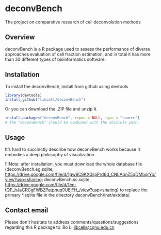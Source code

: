 # deconvBench
The project on comparstive research of cell deconvolution methods 

## Overview

deconvBench is a R package used to assess the performance of diverse approaches evaluation of cell fraction estimation, and in total it has more than 30 different types of bioinformatics software.

## Installation

To install the deconvBench, install from github using devtools

``` r
library(devtools)
install_github("libcell/deconvBench")
```

Or you can download the .ZIP file and unzip it.
 
``` r
install.packages("deconvBench", repos = NULL, type = "source")
# The "deconvBench" should be combined with the absolute path.
```

## Usage

It’s hard to succinctly describe how deconvBench works because it embodies a 
deep philosophy of visualization. 

!!!Note: after installation, you must download the whole database file (deconvBench.eg.sqlite, https://drive.google.com/file/d/1gw9C9KX0spPrd6d_CNLAqnZ5qDMbqrYo/view?usp=sharing; deconvBench.sc.sqlite, https://drive.google.com/file/d/1en-tQP_hJaCRCgFWBZPatpnuq9UEjFH_/view?usp=sharing) to replace the primary *.sqlite file in the directory deconvBench/inst/extdata/.

## Contact email

Please don't hesitate to address comments/questions/suggestions regarding this R 
package to: Bo Li libcell@cqnu.edu.cn
